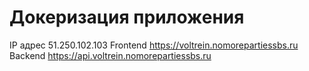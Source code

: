 # Докеризация приложения

IP адрес 51.250.102.103 
Frontend https://voltrein.nomorepartiessbs.ru 
Backend https://api.voltrein.nomorepartiessbs.ru

